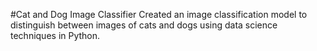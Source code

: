 #Cat and Dog Image Classifier
Created an image classification model to
distinguish between images of cats and dogs
using data science techniques in Python.
